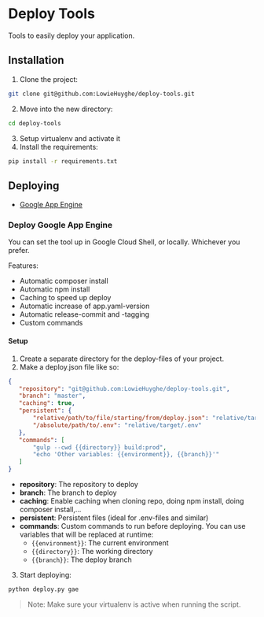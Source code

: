 # Deploy Tools

Tools to easily deploy your application.


## Installation

1. Clone the project:

 ```bash
git clone git@github.com:LowieHuyghe/deploy-tools.git
```
2. Move into the new directory:

 ```bash
cd deploy-tools
```
3. Setup virtualenv and activate it
4. Install the requirements:

 ```bash
pip install -r requirements.txt
```


## Deploying

* [Google App Engine](#deploygoogleappengine)


<a href="#deploygoogleappengine"></a>
### Deploy Google App Engine

You can set the tool up in Google Cloud Shell, or locally. Whichever you prefer.

Features:
* Automatic composer install
* Automatic npm install
* Caching to speed up deploy
* Automatic increase of app.yaml-version
* Automatic release-commit and -tagging
* Custom commands


#### Setup

1. Create a separate directory for the deploy-files of your project.
2. Make a deploy.json file like so:

 ```json
{
    "repository": "git@github.com:LowieHuyghe/deploy-tools.git",
    "branch": "master",
    "caching": true,
    "persistent": {
        "relative/path/to/file/starting/from/deploy.json": "relative/target/path",
        "/absolute/path/to/.env": "relative/target/.env"
    },
    "commands": [
        "gulp --cwd {{directory}} build:prod",
        "echo 'Other variables: {{environment}}, {{branch}}'"
    ]
}
```
  * **repository**: The repository to deploy
  * **branch**: The branch to deploy
  * **caching**: Enable caching when cloning repo, doing npm install, doing composer install,...
  * **persistent**: Persistent files (ideal for .env-files and similar)
  * **commands**: Custom commands to run before deploying. You can use variables that will be replaced at runtime:
    - `{{environment}}`: The current environment
    - `{{directory}}`: The working directory
    - `{{branch}}`: The deploy branch
3. Start deploying:

 ```bash
python deploy.py gae
```

> Note: Make sure your virtualenv is active when running the script.

